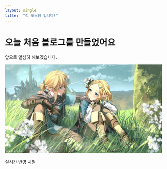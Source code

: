 ```yaml
---
layout: single
title:  "첫 포스팅 입니다!"
---
```


# 오늘 처음 블로그를 만들었어요

앞으로 열심히 해보겠습니다.

![KakaoTalk_20211019_230050878_06](..\images\2024-07-12-first\KakaoTalk_20211019_230050878_06.jpg)

실시간 반영 시험
